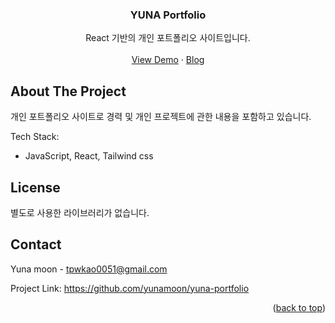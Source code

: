 

<div align="center">
  <h3 align="center">YUNA Portfolio</h3>

  <p align="center">
    React 기반의 개인 포트폴리오 사이트입니다.
    <br />
    <br />
    <a href="https://yunamoon.github.io/yuna-portfolio">View Demo</a>
    ·
    <a href="https://moonyuna.tistory.com/category/Moon%F0%9F%8C%95%20%ED%94%84%EB%A1%9C%EC%A0%9D%ED%8A%B8/React-portfolio">Blog</a>
  </p>
</div>


<!-- ABOUT THE PROJECT -->
## About The Project

개인 포트폴리오 사이트로 경력 및 개인 프로젝트에 관한 내용을 포함하고 있습니다.

Tech Stack:
* JavaScript, React, Tailwind css

<!-- LICENSE -->
## License

별도로 사용한 라이브러리가 없습니다.


<!-- CONTACT -->
## Contact

Yuna moon - tpwkao0051@gmail.com

Project Link: https://github.com/yunamoon/yuna-portfolio

<p align="right">(<a href="#readme-top">back to top</a>)</p>



